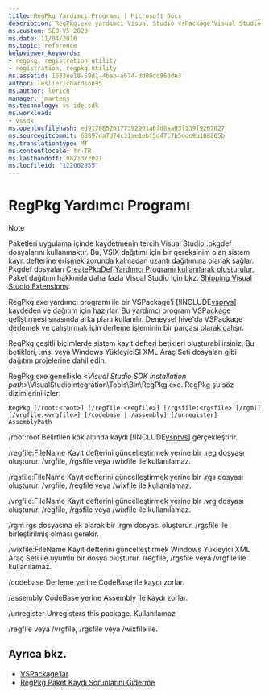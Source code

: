 ```yaml
---
title: RegPkg Yardımcı Programı | Microsoft Docs
description: RegPkg.exe yardımcı Visual Studio vsPackage'Visual Studio dağıtım için hazırlar.
ms.custom: SEO-VS-2020
ms.date: 11/04/2016
ms.topic: reference
helpviewer_keywords:
- regpkg, registration utility
- registration, regpkg utility
ms.assetid: 1683ee18-59d1-4bab-a674-dd00dd960de3
author: leslierichardson95
ms.author: lerich
manager: jmartens
ms.technology: vs-ide-sdk
ms.workload:
- vssdk
ms.openlocfilehash: ed91788526177392901a6fd8aa03f139f9267827
ms.sourcegitcommit: 68897da7d74c31ae1ebf5d47c7b5ddc9b108265b
ms.translationtype: MT
ms.contentlocale: tr-TR
ms.lasthandoff: 08/13/2021
ms.locfileid: "122062855"
---
```

# <a name="regpkg-utility"></a>RegPkg Yardımcı Programı
> [!NOTE]
> Paketleri uygulama içinde kaydetmenin tercih Visual Studio .pkgdef dosyalarını kullanmaktır. Bu, VSIX dağıtımı için bir gereksinim olan sistem kayıt defterine erişmek zorunda kalmadan uzantı dağıtımına olanak sağlar. Pkgdef dosyaları [CreatePkgDef Yardımcı Programı kullanılarak oluşturulur.](../../extensibility/internals/createpkgdef-utility.md) Paket dağıtımı hakkında daha fazla Visual Studio için bkz. [Shipping Visual Studio Extensions](../../extensibility/shipping-visual-studio-extensions.md).

 RegPkg.exe yardımcı programı ile bir VSPackage'i [!INCLUDE[vsprvs](../../code-quality/includes/vsprvs_md.md)] kaydeden ve dağıtım için hazırlar. Bu yardımcı program VSPackage geliştirmesi sırasında arka planı kullanılır. Deneysel hive'da VSPackage derlemek ve çalıştırmak için derleme işleminin bir parçası olarak çalışır.

 RegPkg çeşitli biçimlerde sistem kayıt defteri betikleri oluşturabilirsiniz. Bu betikleri, .msi veya Windows YükleyiciSI XML Araç Seti dosyaları gibi dağıtım projelerine dahil edin.

 RegPkg.exe genellikle \<*Visual Studio SDK installation path*>\VisualStudioIntegration\Tools\Bin\RegPkg.exe. RegPkg şu söz dizimlerini izler:

```
RegPkg [/root:<root>] [/regfile:<regfile>] [/rgsfile:<rgsfile> [/rgm]] [/vrgfile:<vrgfile>] [/codebase | /assembly] [/unregister] AssemblyPath
```

 /root:root Belirtilen kök altında kaydı [!INCLUDE[vsprvs](../../code-quality/includes/vsprvs_md.md)] gerçekleştirir.

 /regfile:FileName Kayıt defterini güncelleştirmek yerine bir .reg dosyası oluşturur.  /vrgfile, /rgsfile veya /wixfile ile kullanılamaz.

 /rgsfile:FileName Kayıt defterini güncelleştirmek yerine bir .rgs dosyası oluşturur.  /vrgfile, /regfile veya /wixfile ile kullanılamaz.

 /vrgfile:FileName Kayıt defterini güncelleştirmek yerine bir .vrg dosyası oluşturur.  /regfile, /rgsfile veya /wixfile ile kullanılamaz.

 /rgm rgs dosyasına ek olarak bir .rgm dosyası oluşturur.  /rgsfile ile birleştirilmiş olması gerekir.

 /wixfile:FileName Kayıt defterini güncelleştirmek Windows Yükleyici XML Araç Seti ile uyumlu bir dosya oluşturur.  /regfile, /rgsfile veya /vrgfile ile kullanılamaz.

 /codebase Derleme yerine CodeBase ile kaydı zorlar.

 /assembly CodeBase yerine Assembly ile kaydı zorlar.

 /unregister Unregisters this package.  Kullanılamaz

 /regfile veya /vrgfile, /rgsfile veya /wixfile ile.

## <a name="see-also"></a>Ayrıca bkz.
- [VSPackage’lar](../../extensibility/internals/vspackages.md)
- [RegPkg Paket Kaydı Sorunlarını Giderme](../../extensibility/internals/troubleshooting-regpkg-package-registration.md)
